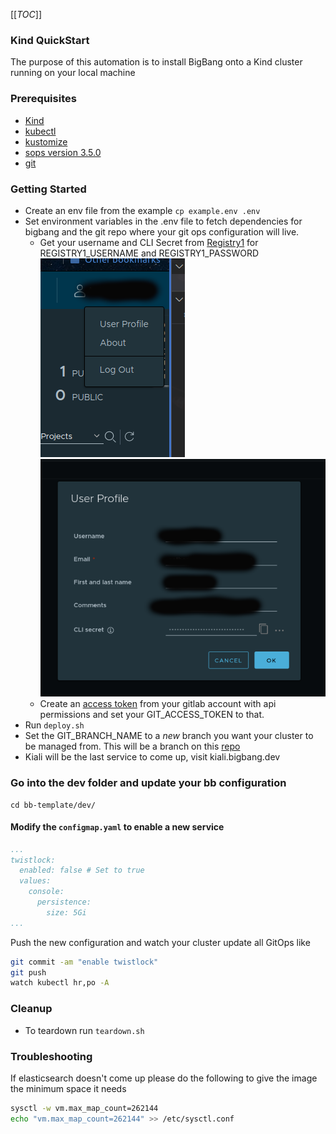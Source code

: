 [[_TOC_]]
### Kind QuickStart
The purpose of this automation is to install BigBang onto a Kind cluster running on your local machine

### Prerequisites
- [Kind](https://kind.sigs.k8s.io/docs/user/quick-start/)
- [kubectl](https://kubernetes.io/docs/tasks/tools/)
- [kustomize](https://kubectl.docs.kubernetes.io/installation/kustomize/)
- [sops version 3.5.0](https://github.com/mozilla/sops/releases/tag/v3.5.0)
- [git](https://git-scm.com/book/en/v2/Getting-Started-Installing-Git)


### Getting Started
- Create an env file from the example ```cp example.env .env```
- Set environment variables in the .env file to fetch dependencies for bigbang and the git repo where your git ops configuration will live.
  - Get your username and CLI Secret from [Registry1](https://registry1.dso.mil) for REGISTRY1_USERNAME and REGISTRY1_PASSWORD
![Registry1Image](img/image2.png)
![Registry1Image](img/image1.png)
  - Create an [access token](https://gitlab.com/-/profile/personal_access_tokens) from your gitlab account with api permissions and set your GIT_ACCESS_TOKEN to that.
- Run ```deploy.sh```
- Set the GIT_BRANCH_NAME to a *new* branch you want your cluster to be managed from. This will be a branch on this [repo](https://gitlab.com/cse5/cognition/bb-template.git)
- Kiali will be the last service to come up, visit kiali.bigbang.dev

### Go into the dev folder and update your bb configuration
```
cd bb-template/dev/
```
#### Modify the `configmap.yaml` to enable a new service
```yaml
...
twistlock:
  enabled: false # Set to true
  values:
    console:
      persistence:
        size: 5Gi
...
```
Push the new configuration and watch your cluster update all GitOps like
```bash
git commit -am "enable twistlock"
git push
watch kubectl hr,po -A
```

### Cleanup
- To teardown run ```teardown.sh```


### Troubleshooting
If elasticsearch doesn't come up please do the following to give the image the minimum space it needs
```bash
sysctl -w vm.max_map_count=262144
echo "vm.max_map_count=262144" >> /etc/sysctl.conf
```